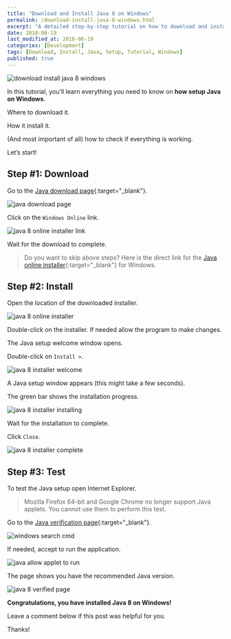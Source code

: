 ```yaml
---
title: "Download and Install Java 8 on Windows"
permalink: /download-install-java-8-windows.html
excerpt: "A detailed step-by-step tutorial on how to download and install Java 8 on Windows."
date: 2018-06-19
last_modified_at: 2018-06-19
categories: [Development]
tags: [Download, Install, Java, Setup, Tutorial, Windows]
published: true
---
```


<img src="{{ site.url }}/assets/images/posts/development/java/download-install-java-8-windows.png" alt="download install java 8 windows" class="align-right title-image">

In this tutorial, you’ll learn everything you need to know on **how setup Java on Windows**.

Where to download it.

How it install it.

(And most important of all) how to check if everything is working.

Let’s start!

## Step #1: Download

Go to the [Java download page](https://java.com/en/download/manual.jsp){:target="_blank"}.

<img src="{{ site.url }}/assets/images/posts/development/java/java-download-page.jpg" alt="java download page">

Click on the `Windows Online` link.

<img src="{{ site.url }}/assets/images/posts/development/java/java-8-online-installer-link.jpg" alt="java 8 online installer link">

Wait for the download to complete.

> Do you want to skip above steps? Here is the direct link for the [Java online installer](http://javadl.oracle.com/webapps/download/AutoDL?BundleId=233169_512cd62ec5174c3487ac17c61aaa89e8){:target="_blank"} for Windows.

## Step #2: Install

Open the location of the downloaded installer.

<img src="{{ site.url }}/assets/images/posts/development/java/java-8-online-installer.jpg" alt="java 8 online installer">

Double-click on the installer. If needed allow the program to make changes.

The Java setup welcome window opens.

Double-click on `Install >`.

<img src="{{ site.url }}/assets/images/posts/development/java/java-8-installer-welcome.jpg" alt="java 8 installer welcome">

A Java setup window appears (this might take a few seconds).

The green bar shows the installation progress.

<img src="{{ site.url }}/assets/images/posts/development/java/java-8-installer-installing.jpg" alt="java 8 installer installing">

Wait for the installation to complete.

Click `Close`.

<img src="{{ site.url }}/assets/images/posts/development/java/java-8-installer-complete.jpg" alt="java 8 installer complete">

## Step #3: Test

To test the Java setup open Internet Explorer.

> Mozilla Firefox 64-bit and Google Chrome no longer support Java applets. You cannot use them to perform this test.

Go to the [Java verification page](https://www.java.com/en/download/installed.jsp?detect=jre){:target="_blank"}.

<img src="{{ site.url }}/assets/images/posts/development/java/java-verification-page.jpg" alt="windows search cmd">

If needed, accept to run the application.

<img src="{{ site.url }}/assets/images/posts/development/java/java-allow-applet-to-run.jpg" alt="java allow applet to run">

The page shows you have the recommended Java version.

<img src="{{ site.url }}/assets/images/posts/development/java/java-8-verified-page.jpg" alt="java 8 verified page">

**Congratulations, you have installed Java 8 on Windows!**

Leave a comment below if this post was helpful for you.

Thanks!
